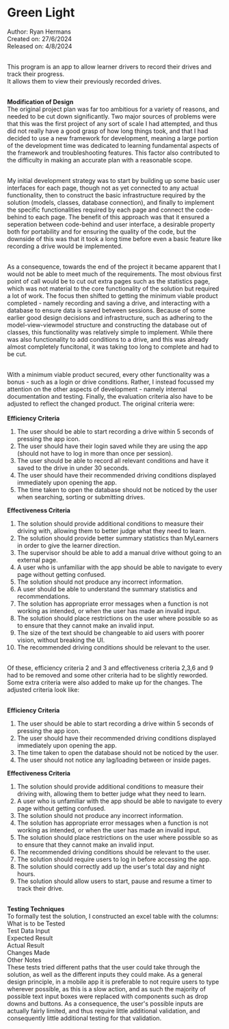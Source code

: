 # Green Light

Author: Ryan Hermans <br/>
Created on: 27/6/2024 <br/>
Released on: 4/8/2024 <br/> <br/>

This program is an app to allow learner drivers to record their drives and track their progress. <br/>
It allows them to view their previously recorded drives. <br/><br/>

**Modification of Design**<br/>
The original project plan was far too ambitious for a variety of reasons, and needed to be cut down significantly.
Two major sources of problems were that this was the first project of any sort of scale I had attempted, and thus did not really have a good grasp of how long things took, and that I had decided to use a new framework for development, meaning a large portion of the development time was dedicated to learning fundamental aspects of the framework and troubleshooting features. This factor also contributed to the difficulty in making an accurate plan with a reasonable scope. <br/> <br/>

My initial development strategy was to start by building up some basic user interfaces for each page, though not as yet connected to any actual functionality, then to construct the basic infrastructure required by the solution (models, classes, database connection), and finally to implement the specific functionalities required by each page and connect the code-behind to each page. The benefit of this approach was that it ensured a seperation between code-behind and user interface, a desirable property both for portability and for ensuring the quality of the code, but the downside of this was that it took a long time before even a basic feature like recording a drive would be implemented. <br/><br/>

As a consequence, towards the end of the project it became apparent that I would not be able to meet much of the requirements. The most obvious first point of call would be to cut out extra pages such as the statistics page, which was not material to the core functionality of the solution but required a lot of work. The focus then shifted to getting the minimum viable product completed - namely recording and saving a drive, and interacting with a database to ensure data is saved between sessions. Because of some earlier good design decisions and infrastructure, such as adhering to the model-view-viewmodel structure and constructing the database out of classes, this functionality was relatively simple to implement. While there was also functionality to add conditions to a drive, and this was already almost completely funcitonal, it was taking too long to complete and had to be cut.<br/> <br/>

With a minimum viable product secured, every other functionality was a bonus - such as a login or drive conditions. Rather, I instead focussed my attention on the other aspects of development - namely internal documentation and testing. Finally, the evaluation criteria also have to be adjusted to reflect the changed product. The original criteria were: <br/><br/>
**Efficiency Criteria**<br/>
1.	The user should be able to start recording a drive within 5 seconds of pressing the app icon. <br/>
2.	The user should have their login saved while they are using the app (should not have to log in more than once per session).<br/>
3.	The user should be able to record all relevant conditions and have it saved to the drive in under 30 seconds.<br/>
4.	The user should have their recommended driving conditions displayed immediately upon opening the app.<br/>
5.	The time taken to open the database should not be noticed by the user when searching, sorting or submitting drives.<br/>
 
**Effectiveness Criteria** <br/>
1.	The solution should provide additional conditions to measure their driving with, allowing them to better judge what they need to learn.<br/>
2.	The solution should provide better summary statistics than MyLearners  in order to give the learner direction.<br/>
3.	The supervisor should be able to add a manual drive without going to an external page.<br/>
4.	A user who is unfamiliar with the app should be able to navigate to every page without getting confused.<br/>
5.	The solution should not produce any incorrect information.<br/>
6.	A user should be able to understand the summary statistics and recommendations.<br/>
7.	The solution has appropriate error messages when a function is not working as intended, or when the user has made an invalid input.<br/>
8.	The solution should place restrictions on the user where possible so as to ensure that they cannot make an invalid input.<br/>
9.	The size of the text should be changeable to aid users with poorer vision, without breaking the UI.<br/>
10.	The recommended driving conditions should be relevant to the user.<br/><br/>

Of these, efficiency criteria 2 and 3 and effectiveness criteria 2,3,6 and 9 had to be removed and some other criteria had to be slightly reworded. Some extra criteria were also added to make up for the changes. The adjusted criteria look like:<br/><br/>

**Efficiency Criteria**<br/>
1.	The user should be able to start recording a drive within 5 seconds of pressing the app icon. <br/>
2.	The user should have their recommended driving conditions displayed immediately upon opening the app.<br/>
3.	The time taken to open the database should not be noticed by the user.<br/>
4. The user should not notice any lag/loading between or inside pages. <br/>
 
**Effectiveness Criteria** <br/>
1.	The solution should provide additional conditions to measure their driving with, allowing them to better judge what they need to learn.<br/>
2.	A user who is unfamiliar with the app should be able to navigate to every page without getting confused.<br/>
3.	The solution should not produce any incorrect information.<br/>
4.	The solution has appropriate error messages when a function is not working as intended, or when the user has made an invalid input.<br/>
5.	The solution should place restrictions on the user where possible so as to ensure that they cannot make an invalid input.<br/>
6.	The recommended driving conditions should be relevant to the user.<br/>
7. The solution should require users to log in before accessing the app.
8. The solution should correctly add up the user's total day and night hours.
9. The solution should allow users to start, pause and resume a timer to track their drive. <br/><br/>

**Testing Techniques**<br/>
To formally test the solution, I constructed an excel table with the columns: <br/>
What is to be Tested<br/>
Test Data Input<br/>
Expected Result<br/>
Actual Result<br/>
Changes Made<br/>
Other Notes<br/>
These tests tried different paths that the user could take through the solution, as well as the different inputs they could make. As a general design principle, in a mobile app it is preferable to not require users to type wherever possible, as this is a slow action, and as such the majority of possible text input boxes were replaced with components such as drop downs and buttons. As a consequence, the user's possible inputs are actually fairly limited, and thus require little additional validation, and consequently little additional testing for that validation.
